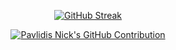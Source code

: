 <p align="center">
  <a href="https://git.io/streak-stats"><img src="https://github-readme-streak-stats.herokuapp.com?user=pavlidisnick&theme=discord_old_blurple&exclude_days=Sun%2CSat" alt="GitHub Streak" /></a>
</p>

<p align="center">
  <a href="https://github.com/pavlidisnick">
    <img src="https://github-profile-summary-cards.vercel.app/api/cards/profile-details?username=pavlidisnick&theme=discord_old_blurple" alt="Pavlidis Nick's GitHub Contribution"/>
  </a>
</p>